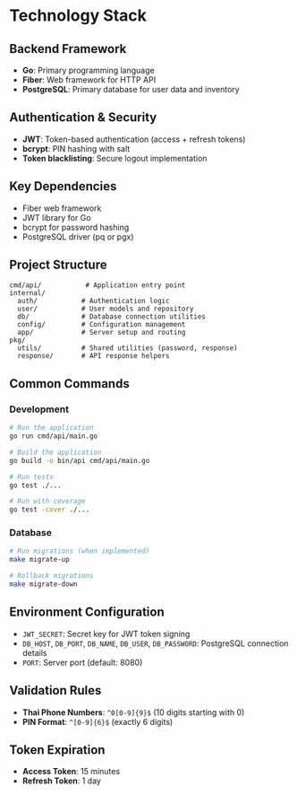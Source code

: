 # Technology Stack

## Backend Framework
- **Go**: Primary programming language
- **Fiber**: Web framework for HTTP API
- **PostgreSQL**: Primary database for user data and inventory

## Authentication & Security
- **JWT**: Token-based authentication (access + refresh tokens)
- **bcrypt**: PIN hashing with salt
- **Token blacklisting**: Secure logout implementation

## Key Dependencies
- Fiber web framework
- JWT library for Go
- bcrypt for password hashing
- PostgreSQL driver (pq or pgx)

## Project Structure
```
cmd/api/           # Application entry point
internal/
  auth/           # Authentication logic
  user/           # User models and repository
  db/             # Database connection utilities
  config/         # Configuration management
  app/            # Server setup and routing
pkg/
  utils/          # Shared utilities (password, response)
  response/       # API response helpers
```

## Common Commands

### Development
```bash
# Run the application
go run cmd/api/main.go

# Build the application
go build -o bin/api cmd/api/main.go

# Run tests
go test ./...

# Run with coverage
go test -cover ./...
```

### Database
```bash
# Run migrations (when implemented)
make migrate-up

# Rollback migrations
make migrate-down
```

## Environment Configuration
- `JWT_SECRET`: Secret key for JWT token signing
- `DB_HOST`, `DB_PORT`, `DB_NAME`, `DB_USER`, `DB_PASSWORD`: PostgreSQL connection details
- `PORT`: Server port (default: 8080)

## Validation Rules
- **Thai Phone Numbers**: `^0[0-9]{9}$` (10 digits starting with 0)
- **PIN Format**: `^[0-9]{6}$` (exactly 6 digits)

## Token Expiration
- **Access Token**: 15 minutes
- **Refresh Token**: 1 day